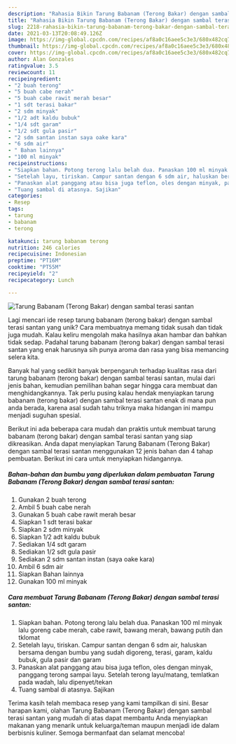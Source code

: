 ```yaml
---
description: "Rahasia Bikin Tarung Babanam (Terong Bakar) dengan sambal terasi santan Anti Gagal"
title: "Rahasia Bikin Tarung Babanam (Terong Bakar) dengan sambal terasi santan Anti Gagal"
slug: 2218-rahasia-bikin-tarung-babanam-terong-bakar-dengan-sambal-terasi-santan-anti-gagal
date: 2021-03-13T20:08:49.126Z
image: https://img-global.cpcdn.com/recipes/af8a0c16aee5c3e3/680x482cq70/tarung-babanam-terong-bakar-dengan-sambal-terasi-santan-foto-resep-utama.jpg
thumbnail: https://img-global.cpcdn.com/recipes/af8a0c16aee5c3e3/680x482cq70/tarung-babanam-terong-bakar-dengan-sambal-terasi-santan-foto-resep-utama.jpg
cover: https://img-global.cpcdn.com/recipes/af8a0c16aee5c3e3/680x482cq70/tarung-babanam-terong-bakar-dengan-sambal-terasi-santan-foto-resep-utama.jpg
author: Alan Gonzales
ratingvalue: 3.5
reviewcount: 11
recipeingredient:
- "2 buah terong"
- "5 buah cabe nerah"
- "5 buah cabe rawit merah besar"
- "1 sdt terasi bakar"
- "2 sdm minyak"
- "1/2 adt kaldu bubuk"
- "1/4 sdt garam"
- "1/2 sdt gula pasir"
- "2 sdm santan instan saya oake kara"
- "6 sdm air"
- " Bahan lainnya"
- "100 ml minyak"
recipeinstructions:
- "Siapkan bahan. Potong terong lalu belah dua. Panaskan 100 ml minyak lalu goreng cabe merah, cabe rawit, bawang merah, bawang putih dan tklomat"
- "Setelah layu, tiriskan. Campur santan dengan 6 sdm air, haluskan bersama dengan bumbu yang sudah digoreng, terasi, garam, kaldu bubuk, gula pasir dan garam"
- "Panaskan alat panggang atau bisa juga teflon, oles dengan minyak, panggang terong sampai layu. Setelah terong layu/matang, temlatkan pada wadah, lalu dipenyet/tekan"
- "Tuang sambal di atasnya. Sajikan"
categories:
- Resep
tags:
- tarung
- babanam
- terong

katakunci: tarung babanam terong 
nutrition: 246 calories
recipecuisine: Indonesian
preptime: "PT16M"
cooktime: "PT55M"
recipeyield: "2"
recipecategory: Lunch

---
```



![Tarung Babanam (Terong Bakar) dengan sambal terasi santan](https://img-global.cpcdn.com/recipes/af8a0c16aee5c3e3/680x482cq70/tarung-babanam-terong-bakar-dengan-sambal-terasi-santan-foto-resep-utama.jpg)

Lagi mencari ide resep tarung babanam (terong bakar) dengan sambal terasi santan yang unik? Cara membuatnya memang tidak susah dan tidak juga mudah. Kalau keliru mengolah maka hasilnya akan hambar dan bahkan tidak sedap. Padahal tarung babanam (terong bakar) dengan sambal terasi santan yang enak harusnya sih punya aroma dan rasa yang bisa memancing selera kita.



Banyak hal yang sedikit banyak berpengaruh terhadap kualitas rasa dari tarung babanam (terong bakar) dengan sambal terasi santan, mulai dari jenis bahan, kemudian pemilihan bahan segar hingga cara membuat dan menghidangkannya. Tak perlu pusing kalau hendak menyiapkan tarung babanam (terong bakar) dengan sambal terasi santan enak di mana pun anda berada, karena asal sudah tahu triknya maka hidangan ini mampu menjadi suguhan spesial.


Berikut ini ada beberapa cara mudah dan praktis untuk membuat tarung babanam (terong bakar) dengan sambal terasi santan yang siap dikreasikan. Anda dapat menyiapkan Tarung Babanam (Terong Bakar) dengan sambal terasi santan menggunakan 12 jenis bahan dan 4 tahap pembuatan. Berikut ini cara untuk menyiapkan hidangannya.

<!--inarticleads1-->

##### Bahan-bahan dan bumbu yang diperlukan dalam pembuatan Tarung Babanam (Terong Bakar) dengan sambal terasi santan:

1. Gunakan 2 buah terong
1. Ambil 5 buah cabe nerah
1. Gunakan 5 buah cabe rawit merah besar
1. Siapkan 1 sdt terasi bakar
1. Siapkan 2 sdm minyak
1. Siapkan 1/2 adt kaldu bubuk
1. Sediakan 1/4 sdt garam
1. Sediakan 1/2 sdt gula pasir
1. Sediakan 2 sdm santan instan (saya oake kara)
1. Ambil 6 sdm air
1. Siapkan  Bahan lainnya
1. Gunakan 100 ml minyak




<!--inarticleads2-->

##### Cara membuat Tarung Babanam (Terong Bakar) dengan sambal terasi santan:

1. Siapkan bahan. Potong terong lalu belah dua. Panaskan 100 ml minyak lalu goreng cabe merah, cabe rawit, bawang merah, bawang putih dan tklomat
1. Setelah layu, tiriskan. Campur santan dengan 6 sdm air, haluskan bersama dengan bumbu yang sudah digoreng, terasi, garam, kaldu bubuk, gula pasir dan garam
1. Panaskan alat panggang atau bisa juga teflon, oles dengan minyak, panggang terong sampai layu. Setelah terong layu/matang, temlatkan pada wadah, lalu dipenyet/tekan
1. Tuang sambal di atasnya. Sajikan




Terima kasih telah membaca resep yang kami tampilkan di sini. Besar harapan kami, olahan Tarung Babanam (Terong Bakar) dengan sambal terasi santan yang mudah di atas dapat membantu Anda menyiapkan makanan yang menarik untuk keluarga/teman maupun menjadi ide dalam berbisnis kuliner. Semoga bermanfaat dan selamat mencoba!
